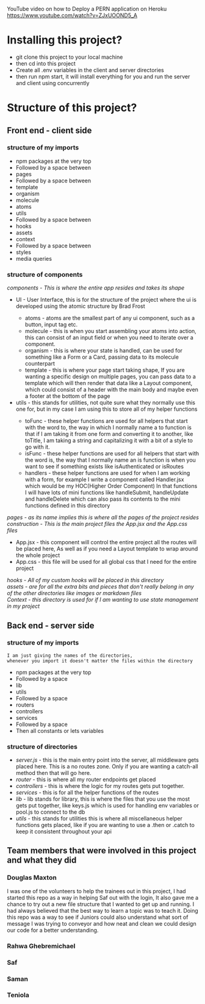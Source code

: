 YouTube video on how to Deploy a PERN application on Heroku
https://www.youtube.com/watch?v=ZJxUOOND5_A

# Installing this project?

<ul>
    <li>git clone this project to your local machine</li>
    <li>then cd into this project</li>
    <li>Create all .env variables in the client and server directories</li>
    <li>then run npm start, it will install everything for you and run the server and client using concurrently</li>
</ul>

# Structure of this project?

## Front end - client side

### structure of my imports

<ul>
    <li>npm packages at the very top</li>
    <li>Followed by a space between</li>
    <li>pages</li>
    <li>Followed by a space between</li>
    <li>template</li>
    <li>organism</li>
    <li>molecule</li>
    <li>atoms</li>
    <li>utils</li>
    <li>Followed by a space between</li>
    <li>hooks</li>
    <li>assets</li>
    <li>context</li>
    <li>Followed by a space between</li>
    <li>styles</li>
    <li>media queries</li>
</ul>

### structure of components

<i>components - This is where the entire app resides and takes its shape</i><br>
<ul>
    <li>UI - User Interface, this is for the structure of the project where the ui is developed using the atomic structure by Brad Frost</li>
    <ul>
        <li>atoms - atoms are the smallest part of any ui component, such as a button, input tag etc.</li>
        <li>molecule - this is when you start assembling your atoms into action, this can consist of an input field or when you need to iterate over a component.</li>
        <li>organism - this is where your state is handled, can be used for something like a Form or a Card, passing data to its molecule counterpart</li>
        <li>template - this is where your page start taking shape, If you are wanting a specific design on multiple pages, you can pass data to a template which will then render that data like a Layout component, which could consist of a header with the main body and maybe even a footer at the bottom of the page</li>
    </ul>
    <li>utils - this stands for utilities, not quite sure what they normally use this one for, but in my case I am using this to store all of my helper functions</li>
    <ul>
        <li>toFunc - these helper functions are used for all helpers that start with the word to, the way in which I normally name a to function is that if I am taking it from one form and converting it to another, like toTitle, I am taking a string and capitalizing it with a bit of a style to go with it.</li> 
        <li>isFunc - these helper functions are used for all helpers that start with the word is, the way that I normally name an is function is when you want to see if something exists like isAuthenticated or isRoutes</li>
        <li>handlers - these helper functions are used for when I am working with a form, for example I write a component called Handler.jsx which would be my HOC(Higher Order Component) In that functions I will have lots of mini functions like handleSubmit, handleUpdate and handleDelete which can also pass its contents to the mini functions defined in this directory</li>
    </ul>
</ul>
<i>pages - as its name implies this is where all the pages of the project resides</i><br>
<i>construction - This is the main project files the App.jsx and the App.css files</i>
<ul>
    <li>App.jsx - this component will control the entire project all the routes will be placed here, As well as if you need a Layout template to wrap around the whole project</li>
    <li>App.css - this file will be used for all global css that I need for the entire project</li>
</ul>
<i>hooks - All of my custom hooks will be placed in this directory</i><br>
<i>assets - are for all the extra bits and pieces that don't really belong in any of the other directories like images or markdown files</i><br>
<i>Context - this directory is used for if I am wanting to use state management in my project</i>

## Back end - server side

### structure of my imports

    I am just giving the names of the directories, 
    whenever you import it doesn't matter the files within the directory

<ul>
    <li>npm packages at the very top</li>
    <li>Followed by a space</li>
    <li>lib</li>
    <li>utils</li>
    <li>Followed by a space</li>
    <li>routers</li>
    <li>controllers</li>
    <li>services</li>
    <li>Followed by a space</li>
    <li>Then all constants or lets variables</li>
</ul>

### structure of directories

<ul>
    <li><i>server.js</i> - this is the main entry point into the server, all middleware gets placed here. This is a no routes zone. Only if you are wanting a catch-all method then that will go here.</li>
    <li><i>router</i> - this is where all my router endpoints get placed</li>
    <li><i>controllers</i> - this is where the logic for my routes gets put together.</li>
    <li><i>services</i> - this is for all the helper functions of the routes</li>
    <li><i>lib</i> - lib stands for library, this is where the files that you use the most gets put together, like keys.js which is used for handling env variables or pool.js to connect to the db</li>
    <li><i>utils</i> - this stands for utilities this is where all miscellaneous helper functions gets placed, like if you are wanting to use a .then or .catch to keep it consistent throughout your api</li>
</ul>

## Team members that were involved in this project and what they did

### Douglas Maxton

I was one of the volunteers to help the trainees out in this project,
I had started this repo as a way in helping Saf out with the login,
It also gave me a chance to try out a new file structure that I wanted to get up and running.
I had always believed that the best way to learn a topic was to teach it.
Doing this repo was a way to see if Juniors could also understand what sort of message I was trying to conveyor and how
neat and clean we could design our code for a better understanding.

### Rahwa Ghebremichael

### Saf

### Saman

### Teniola









